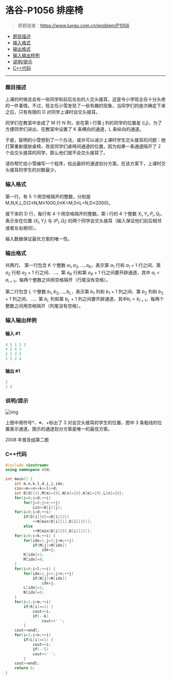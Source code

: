 # 洛谷-P1056 排座椅

> 原题链接：https://www.luogu.com.cn/problem/P1056

- [题目描述](#题目描述)
- [输入格式](#输入格式)
- [输出格式](#输出格式)
- [输入输出样例](#输入输出样例)
- [说明/提示](#说明/提示)
- [C++代码](#C++代码)

---

### <a name="题目描述">题目描述</a>

上课的时候总会有一些同学和前后左右的人交头接耳，这是令小学班主任十分头疼的一件事情。不过，班主任小雪发现了一些有趣的现象，当同学们的座次确定下来之后，只有有限的 D 对同学上课时会交头接耳。

同学们在教室中坐成了 M 行 N 列，坐在第 i 行第 j 列的同学的位置是 (i,j)，为了方便同学们进出，在教室中设置了 K 条横向的通道，L 条纵向的通道。

于是，聪明的小雪想到了一个办法，或许可以减少上课时学生交头接耳的问题：她打算重新摆放桌椅，改变同学们桌椅间通道的位置，因为如果一条通道隔开了 2 个会交头接耳的同学，那么他们就不会交头接耳了。

请你帮忙给小雪编写一个程序，给出最好的通道划分方案。在该方案下，上课时交头接耳的学生的对数最少。

### <a name="输入格式">输入格式</a>

第一行，有 5 个用空格隔开的整数，分别是 M,N,K,L,D(2≤N,M≤1000,0≤K<M,0≤L<N,D≤2000)。

接下来的 D 行，每行有 4 个用空格隔开的整数。第 i 行的 4 个整数 $X_i,Y_i,P_i,Q_i$，表示坐在位置 $(X_i,Y_i)$ 与 $(P_i,Q_i)$ 的两个同学会交头接耳（输入保证他们前后相邻或者左右相邻）。

输入数据保证最优方案的唯一性。

### <a name="输出格式">输出格式</a>

共两行。
 第一行包含 K 个整数 $a_1,a_2,\ldots,a_K$，表示第 $a_1$​ 行和 $a_1+1$ 行之间、第 $a_2$​ 行和 $a_2+1$ 行之间、…、第 $a_K$​ 行和第 $a_K+1$ 行之间要开辟通道，其中 $a_i< a_{i+1}$​，每两个整数之间用空格隔开（行尾没有空格）。

第二行包含 L 个整数 $b_1,b_2,\ldots,b_L$，表示第 $b_1$ 列和 $b_1+1$ 列之间、第 $b_2$ 列和 $b_2+1$ 列之间、…、第 $b_L$ 列和第 $b_L+1$ 列之间要开辟通道，其中$b_i< b_{i+1}$，每两个整数之间用空格隔开（列尾没有空格）。

### <a name="输入输出样例">输入输出样例</a>

#### 输入 #1

```c++
4 5 1 2 3
4 2 4 3
2 3 3 3
2 5 2 4
```

#### 输出 #1

```c++
2
2 4
```

### <a name="说明/提示">说明/提示</a>

![img](https://cdn.luogu.com.cn/upload/pic/20.png)

上图中用符号*、※、+标出了 3 对会交头接耳的学生的位置，图中 3 条粗线的位置表示通道，图示的通道划分方案是唯一的最佳方案。

2008 年普及组第二题

### <a name="C++代码">C++代码</a>

```c++
#include <iostream>
using namespace std;

int main() {
    int m,n,k,l,d,i,j,idx;
    cin>>m>>n>>k>>l>>d;
    int D[d][4],M[m]={0},N[n]={0},K[m]={0},L[n]={0};
    for(i=0;i<d;++i)
        for(j=0;j<4;++j)
            cin>>D[i][j];
    for(i=0;i<d;++i)
        if(D[i][0]==D[i][2])
            ++N[min(D[i][1],D[i][3])];
        else
            ++M[min(D[i][0],D[i][2])];
    for(i=0;i<k;++i) {
        for(idx=1,j=2;j<m;++j)
            if(M[j]>M[idx])
                idx=j;
        K[idx]=1;
        M[idx]=0;
    }
    for(i=0;i<l;++i) {
        for(idx=1,j=2;j<n;++j)
            if(N[j]>N[idx])
                idx=j;
        L[idx]=1;
        N[idx]=0;
    }
    for(i=1;i<m;++i)
        if(K[i]==1) {
            cout<<i;
            if(--k)
                cout<<' ';
        }
    cout<<endl;
    for(i=1;i<n;++i)
        if(L[i]==1) {
            cout<<i;
            if(--l)
            cout<<' ';
        }
    cout<<endl;
    return 0;
}
```